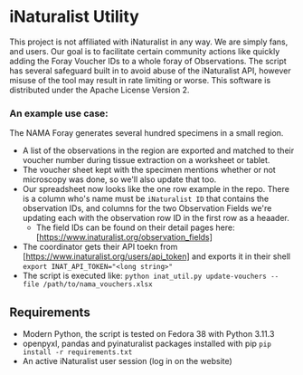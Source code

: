 # iNaturalist Utility

This project is not affiliated with iNaturalist in any way. We are simply fans, and users. Our goal is to facilitate certain community actions like quickly adding the Foray Voucher IDs to a whole foray of Observations. The script has several safeguard built in to avoid abuse of the iNaturalist API, however misuse of the tool may result in rate limiting or worse. This software is distributed under the Apache License Version 2.

### An example use case:
The NAMA Foray generates several hundred specimens in a small region. 
- A list of the observations in the region are exported and matched to their voucher number during tissue extraction on a worksheet or tablet.
- The voucher sheet kept with the specimen mentions whether or not microscopy was done, so we'll also update that too.
- Our spreadsheet now looks like the one row example in the repo. There is a column who's name must be `iNaturalist ID` that contains the observation IDs, and columns for the two Observation Fields we're updating each with the observation row ID in the first row as a heaader.
    - The field IDs can be found on their detail pages here: [https://www.inaturalist.org/observation_fields]
- The coordinator gets their API toekn from [https://www.inaturalist.org/users/api_token] and exports it in their shell `export INAT_API_TOKEN="<long string>"`
- The script is executed like: `python inat_util.py update-vouchers --file /path/to/nama_vouchers.xlsx `

## Requirements
- Modern Python, the script is tested on Fedora 38 with Python 3.11.3
- openpyxl, pandas and pyinaturalist packages installed with pip `pip install -r requirements.txt`
- An active iNaturalist user session (log in on the website)